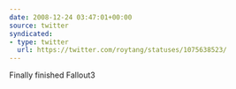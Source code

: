 ```yaml
---
date: 2008-12-24 03:47:01+00:00
source: twitter
syndicated:
- type: twitter
  url: https://twitter.com/roytang/statuses/1075638523/
---
```


Finally finished Fallout3